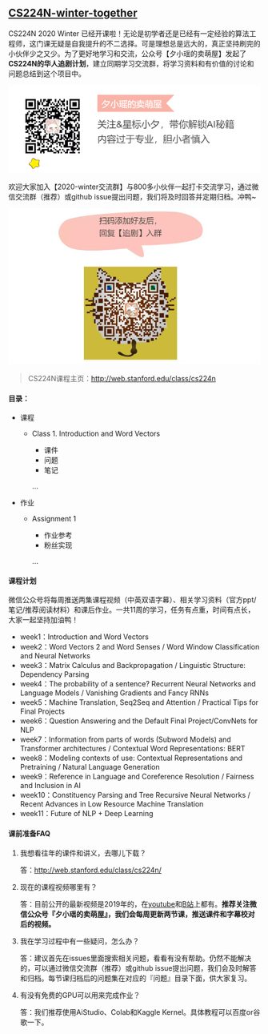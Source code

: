 ## [CS224N-winter-together](https://github.com/xixiaoyao/CS224n.2020) 

CS224N 2020 Winter 已经开课啦！无论是初学者还是已经有一定经验的算法工程师，这门课无疑是自我提升的不二选择。可是理想总是远大的，真正坚持刷完的小伙伴少之又少。为了更好地学习和交流，公众号【夕小瑶的卖萌屋】发起了**CS224N的华人追剧计划**，建立同期学习交流群，将学习资料和有价值的讨论和问题总结到这个项目中。

![img](.README/xxy_1.jpeg)

欢迎大家加入【2020-winter交流群】与800多小伙伴一起打卡交流学习，通过微信交流群（推荐）或github issue提出问题，我们将及时回答并定期归档。冲鸭~

![img](.README/xxy_2.jpeg)

> CS224N课程主页：http://web.stanford.edu/class/cs224n

#### 目录：

- 课程

  - Class 1. Introduction and Word Vectors

    - 课件
    - 问题
    - 笔记

    ...

- 作业

  - Assignment 1 

    - 作业参考
    - 粉丝实现

    ...

#### 课程计划

微信公众号将每周推送两集课程视频（中英双语字幕）、相关学习资料（官方ppt/笔记/推荐阅读材料）和课后作业。一共11周的学习，任务有点重，时间有点长，大家一起坚持加油鸭！

- week1：Introduction and Word Vectors
- week2：Word Vectors 2 and Word Senses / Word Window Classification and Neural Networks
- week3：Matrix Calculus and Backpropagation / Linguistic Structure: Dependency Parsing
- week4：The probability of a sentence? Recurrent Neural Networks and Language Models / Vanishing Gradients and Fancy RNNs
- week5：Machine Translation, Seq2Seq and Attention / Practical Tips for Final Projects
- week6：Question Answering and the Default Final Project/ConvNets for NLP
- week7：Information from parts of words (Subword Models) and Transformer architectures / Contextual Word Representations: BERT
- week8：Modeling contexts of use: Contextual Representations and Pretraining / Natural Language Generation
- week9：Reference in Language and Coreference Resolution / Fairness and Inclusion in AI
- week10：Constituency Parsing and Tree Recursive Neural Networks / Recent Advances in Low Resource Machine Translation
- week11：Future of NLP + Deep Learning

#### 课前准备FAQ

1. 我想看往年的课件和讲义，去哪儿下载？

   答：http://web.stanford.edu/class/cs224n/

2. 现在的课程视频哪里有？

   答：目前公开的最新视频是2019年的，在[youtube](https://www.youtube.com/playlist?list=PLoROMvodv4rOhcuXMZkNm7j3fVwBBY42z)和[B站](https://www.bilibili.com/video/av55089927?from=search&seid=5422333259356167279)上都有。**推荐关注微信公众号『夕小瑶的卖萌屋』，我们会每周更新两节课，推送课件和字幕校对后的视频。**

3. 我在学习过程中有一些疑问，怎么办？

   答：建议首先在issues里面搜索相关问题，看看有没有帮助。仍然不能解决的，可以通过微信交流群（推荐）或github issue提出问题，我们会及时解答和归档。每节课归档后的问题集在对应的『问题』目录下面，供大家复习。

4. 有没有免费的GPU可以用来完成作业？

   答：我们推荐使用AiStudio、Colab和Kaggle Kernel。具体教程可以百度or谷歌一下。




